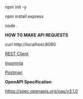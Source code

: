npm init -y  

npm install express  

node .

**HOW TO MAKE API REQUESTS**  

curl http://localhost:8080  

[REST Client](https://marketplace.visualstudio.com/items?itemName=humao.rest-client)  

[Insomnia](https://insomnia.rest/)  

[Postman](https://www.postman.com/)  

**OpenAPI Specification**  

https://spec.openapis.org/oas/v3.1.0  